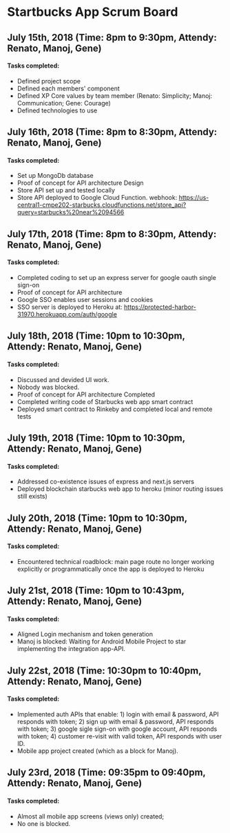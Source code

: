 # Startbucks App Scrum Board

## July 15th, 2018                   (Time: 8pm to 9:30pm, Attendy: Renato, Manoj, Gene)
#### Tasks completed:
- Defined project scope
- Defined each members' component
- Defined XP Core values by team member (Renato: Simplicity; Manoj: Communication; Gene: Courage)
- Defined technologies to use

## July 16th, 2018                   (Time: 8pm to 8:30pm, Attendy: Renato, Manoj, Gene)
#### Tasks completed:
- Set up MongoDb database
- Proof of concept for API architecture Design
- Store API set up and tested locally
- Store API deployed to Google Cloud Function.
  webhook: https://us-central1-cmpe202-starbucks.cloudfunctions.net/store_api?query=starbucks%20near%2094566

## July 17th, 2018                   (Time: 8pm to 8:30pm, Attendy: Renato, Manoj, Gene)
#### Tasks completed:
- Completed coding to set up an express server for google oauth single sign-on
- Proof of concept for API architecture
- Google SSO enables user sessions and cookies
- SSO server is deployed to Heroku at: https://protected-harbor-31970.herokuapp.com/auth/google

## July 18th, 2018                   (Time: 10pm to 10:30pm, Attendy: Renato, Manoj, Gene)
#### Tasks completed:
- Discussed and devided UI work.
- Nobody was blocked.
- Proof of concept for API architecture Completed
- Completed writing code of Starbucks web app smart contract
- Deployed smart contract to Rinkeby and completed local and remote tests

## July 19th, 2018                   (Time: 10pm to 10:30pm, Attendy: Renato, Manoj, Gene)
#### Tasks completed:
- Addressed co-existence issues of express and next.js servers
- Deployed blockchain starbucks web app to heroku (minor routing issues still exists)

## July 20th, 2018                   (Time: 10pm to 10:30pm, Attendy: Renato, Manoj, Gene)
#### Tasks completed:
- Encountered technical roadblock: main page route no longer working explicitly or programmatically once the app is deployed to Heroku

## July 21st, 2018                   (Time: 10pm to 10:43pm, Attendy: Renato, Manoj, Gene)
#### Tasks completed:
- Aligned Login mechanism and token generation
- Manoj is blocked: Waiting for Android Mobile Project to star implementing the integration app-API.

## July 22st, 2018                   (Time: 10:30pm to 10:40pm, Attendy: Renato, Manoj, Gene)
#### Tasks completed:
- Implemented auth APIs that enable: 1) login with email & password, API responds with token; 2) sign up with email & password, API responds with token; 3) google sigle sign-on with google account, API responds with token; 4) customer re-visit with valid token, API responds with user ID.
- Mobile app project created (which as a block for Manoj).

## July 23rd, 2018                   (Time: 09:35pm to 09:40pm, Attendy: Renato, Manoj, Gene)
#### Tasks completed:
- Almost all mobile app screens (views only) created;
- No one is blocked.


